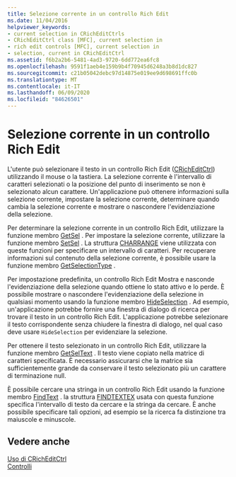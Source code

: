 ```yaml
---
title: Selezione corrente in un controllo Rich Edit
ms.date: 11/04/2016
helpviewer_keywords:
- current selection in CRichEditCtrls
- CRichEditCtrl class [MFC], current selection in
- rich edit controls [MFC], current selection in
- selection, current in CRichEditCtrl
ms.assetid: f6b2a2b6-5481-4ad3-9720-6dd772ea6fc8
ms.openlocfilehash: 9591f1aeb4e159b9b4f70945d6248a3b8d1dc827
ms.sourcegitcommit: c21b05042debc97d14875e019ee9d698691ffc0b
ms.translationtype: MT
ms.contentlocale: it-IT
ms.lasthandoff: 06/09/2020
ms.locfileid: "84626501"
---
```

# <a name="current-selection-in-a-rich-edit-control"></a>Selezione corrente in un controllo Rich Edit

L'utente può selezionare il testo in un controllo Rich Edit ([CRichEditCtrl](reference/cricheditctrl-class.md)) utilizzando il mouse o la tastiera. La selezione corrente è l'intervallo di caratteri selezionati o la posizione del punto di inserimento se non è selezionato alcun carattere. Un'applicazione può ottenere informazioni sulla selezione corrente, impostare la selezione corrente, determinare quando cambia la selezione corrente e mostrare o nascondere l'evidenziazione della selezione.

Per determinare la selezione corrente in un controllo Rich Edit, utilizzare la funzione membro [GetSel](reference/cricheditctrl-class.md#getsel) . Per impostare la selezione corrente, utilizzare la funzione membro [SetSel](reference/cricheditctrl-class.md#setsel) . La struttura [CHARRANGE](/windows/win32/api/richedit/ns-richedit-charrange) viene utilizzata con queste funzioni per specificare un intervallo di caratteri. Per recuperare informazioni sul contenuto della selezione corrente, è possibile usare la funzione membro [GetSelectionType](reference/cricheditctrl-class.md#getselectiontype) .

Per impostazione predefinita, un controllo Rich Edit Mostra e nasconde l'evidenziazione della selezione quando ottiene lo stato attivo e lo perde. È possibile mostrare o nascondere l'evidenziazione della selezione in qualsiasi momento usando la funzione membro [HideSelection](reference/cricheditctrl-class.md#hideselection) . Ad esempio, un'applicazione potrebbe fornire una finestra di dialogo di ricerca per trovare il testo in un controllo Rich Edit. L'applicazione potrebbe selezionare il testo corrispondente senza chiudere la finestra di dialogo, nel qual caso deve usare `HideSelection` per evidenziare la selezione.

Per ottenere il testo selezionato in un controllo Rich Edit, utilizzare la funzione membro [GetSelText](reference/cricheditctrl-class.md#getseltext) . Il testo viene copiato nella matrice di caratteri specificata. È necessario assicurarsi che la matrice sia sufficientemente grande da conservare il testo selezionato più un carattere di terminazione null.

È possibile cercare una stringa in un controllo Rich Edit usando la funzione membro [FindText](reference/cricheditctrl-class.md#findtext) . la struttura [FINDTEXTEX](/windows/win32/api/richedit/ns-richedit-findtextexw) usata con questa funzione specifica l'intervallo di testo da cercare e la stringa da cercare. È anche possibile specificare tali opzioni, ad esempio se la ricerca fa distinzione tra maiuscole e minuscole.

## <a name="see-also"></a>Vedere anche

[Uso di CRichEditCtrl](using-cricheditctrl.md)<br/>
[Controlli](controls-mfc.md)
